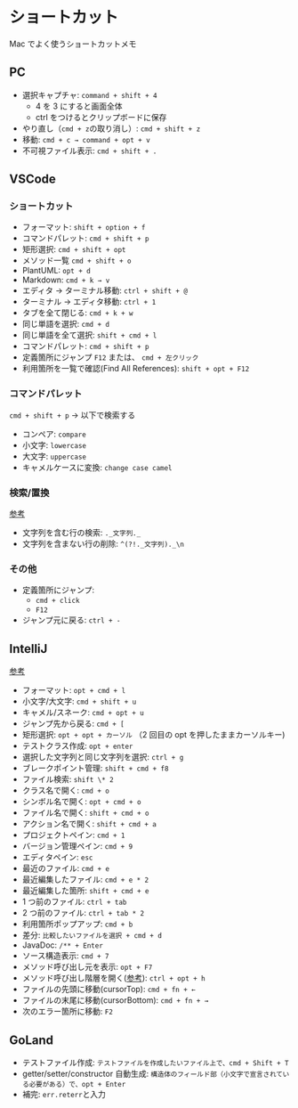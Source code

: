 # ショートカット

Mac でよく使うショートカットメモ

## PC

- 選択キャプチャ:
  `command + shift + 4`
  - 4 を 3 にすると画面全体
  - ctrl をつけるとクリップボードに保存
- やり直し（`cmd + z`の取り消し）:
  `cmd + shift + z`
- 移動:
  `cmd + c → command + opt + v`
- 不可視ファイル表示:
  `cmd + shift + .`

## VSCode

### ショートカット

- フォーマット:
  `shift + option + f`
- コマンドパレット:
  `cmd + shift + p`
- 矩形選択:
  `cmd + shift + opt`
- メソッド一覧
  `cmd + shift + o`
- PlantUML:
  `opt + d`
- Markdown:
  `cmd + k → v`
- エディタ → ターミナル移動:
  `ctrl + shift + @`
- ターミナル → エディタ移動:
  `ctrl + 1`
- タブを全て閉じる:
  `cmd + k + w`
- 同じ単語を選択:
  `cmd + d`
- 同じ単語を全て選択:
  `shift + cmd + l`
- コマンドパレット:
  `cmd + shift + p`
- 定義箇所にジャンプ
  `F12` または、 `cmd + 左クリック`
- 利用箇所を一覧で確認(Find All References):
  `shift + opt + F12`

### コマンドパレット

`cmd + shift + p` → 以下で検索する

- コンペア:
  `compare`
- 小文字:
  `lowercase`
- 大文字:
  `uppercase`
- キャメルケースに変換:
  `change case camel`

### 検索/置換

[参考](https://khid.net/2019/05/regex-line-contain-string/)

- 文字列を含む行の検索:
  `._文字列._`
- 文字列を含まない行の削除:
  `^(?!._文字列)._\n`

### その他

- 定義箇所にジャンプ:
  - `cmd + click`
  - `F12`
- ジャンプ元に戻る:
  `ctrl + -`

## IntelliJ

[参考](https://speakerdeck.com/yusuke/spring-boot-and-intellij-idea-technique)

- フォーマット:
  `opt + cmd + l`
- 小文字/大文字:
  `cmd + shift + u`
- キャメル/スネーク:
  `cmd + opt + u`
- ジャンプ先から戻る:
  `cmd + [`
- 矩形選択:
  `opt + opt + カーソル`
  （2 回目の opt を押したままカーソルキー)
- テストクラス作成:
  `opt + enter`
- 選択した文字列と同じ文字列を選択:
  `ctrl + g`
- ブレークポイント管理:
  `shift + cmd + f8`
- ファイル検索:
  `shift \* 2`
- クラス名で開く:
  `cmd + o`
- シンボル名で開く:
  `opt + cmd + o`
- ファイル名で開く:
  `shift + cmd + o`
- アクション名で開く:
  `shift + cmd + a`
- プロジェクトペイン:
  `cmd + 1`
- バージョン管理ペイン:
  `cmd + 9`
- エディタペイン:
  `esc`
- 最近のファイル:
  `cmd + e`
- 最近編集したファイル:
  `cmd + e * 2`
- 最近編集した箇所:
  `shift + cmd + e`
- 1 つ前のファイル:
  `ctrl + tab`
- 2 つ前のファイル:
  `ctrl + tab * 2`
- 利用箇所ポップアップ:
  `cmd + b`
- 差分:
  `比較したいファイルを選択 + cmd + d`
- JavaDoc:
  `/** + Enter`
- ソース構造表示:
  `cmd + 7`
- メソッド呼び出し元を表示:
  `opt + F7`
- メソッド呼び出し階層を開く([参考](https://pleiades.io/help/idea/viewing-structure-and-hierarchy-of-the-source-code.html#ws_view_hierarchy)):
  `ctrl + opt + h`
- ファイルの先頭に移動(cursorTop):
  `cmd + fn + ←`
- ファイルの末尾に移動(cursorBottom):
  `cmd + fn + →`
- 次のエラー箇所に移動:
  `F2`

## GoLand

- テストファイル作成:
  `テストファイルを作成したいファイル上で、cmd + Shift + T`
- getter/setter/constructor 自動生成:
  `構造体のフィールド部（小文字で宣言されている必要がある）で、opt + Enter`
- 補完:
  `err.reterr`と入力
